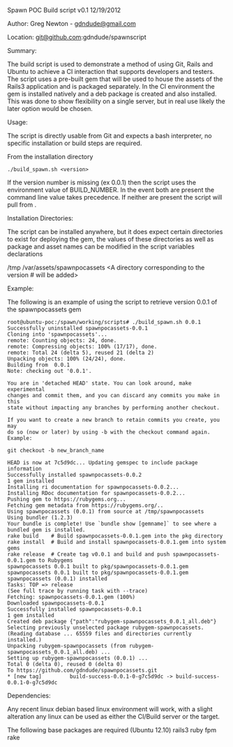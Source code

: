 Spawn POC Build script v0.1 12/19/2012

Author:
Greg Newton - gdndude@gmail.com

Location:
git@github.com:gdndude/spawnscript

Summary:

The build script is used to demonstrate a method of using Git, Rails and Ubuntu to achieve 
a CI interaction that supports developers and testers.  The script uses a pre-built gem that will be used
to house the assets of the Rails3 application and is packaged separately.  In the CI environment
the gem is installed natively and a deb package is created and also installed.  This was done to show flexibility 
on a single server, but in real use likely the later option would be chosen.

Usage:

The script is directly usable from Git and expects a bash interpreter, no specific installation or build steps are required.


From the installation directory

	./build_spawn.sh <version>
	
If the version number is missing (ex 0.0.1)  then the script uses the environment value of
BUILD_NUMBER.  In the event both are present the command line value takes precedence.  If neither 
are present the script will pull from <HEAD>.

Installation Directories:

The script can be installed anywhere, but it does expect certain directories to exist for deploying the gem, 
the values of these directories as well as package and asset names can be modified in the script variables declarations

/tmp  <Working area for git clone>
/var/assets/spawnpocassets <A directory corresponding to the version # will be added>



Example:

The following is an example of using the script to retrieve version 0.0.1 of the spawnpocassets gem

	root@ubuntu-poc:/spawn/working/scripts# ./build_spawn.sh 0.0.1
	Successfully uninstalled spawnpocassets-0.0.1
	Cloning into 'spawnpocassets'...
	remote: Counting objects: 24, done.
	remote: Compressing objects: 100% (17/17), done.
	remote: Total 24 (delta 5), reused 21 (delta 2)
	Unpacking objects: 100% (24/24), done.
 	Building from  0.0.1
	Note: checking out '0.0.1'.

	You are in 'detached HEAD' state. You can look around, make experimental
	changes and commit them, and you can discard any commits you make in this
	state without impacting any branches by performing another checkout.

	If you want to create a new branch to retain commits you create, you may
	do so (now or later) by using -b with the checkout command again. Example:

  	git checkout -b new_branch_name

	HEAD is now at 7c5d9dc... Updating gemspec to include package information
	Successfully installed spawnpocassets-0.0.2
	1 gem installed
	Installing ri documentation for spawnpocassets-0.0.2...
	Installing RDoc documentation for spawnpocassets-0.0.2...
	Pushing gem to https://rubygems.org...
	Fetching gem metadata from https://rubygems.org/..
	Using spawnpocassets (0.0.1) from source at /tmp/spawnpocassets 
	Using bundler (1.2.3) 
	Your bundle is complete! Use `bundle show [gemname]` to see where a bundled gem is installed.
	rake build    # Build spawnpocassets-0.0.1.gem into the pkg directory
	rake install  # Build and install spawnpocassets-0.0.1.gem into system gems
	rake release  # Create tag v0.0.1 and build and push spawnpocassets-0.0.1.gem to Rubygems
	spawnpocassets 0.0.1 built to pkg/spawnpocassets-0.0.1.gem
	spawnpocassets 0.0.1 built to pkg/spawnpocassets-0.0.1.gem
	spawnpocassets (0.0.1) installed
	Tasks: TOP => release
	(See full trace by running task with --trace)
	Fetching: spawnpocassets-0.0.1.gem (100%)
	Downloaded spawnpocassets-0.0.1
	Successfully installed spawnpocassets-0.0.1
	1 gem installed
	Created deb package {"path":"rubygem-spawnpocassets_0.0.1_all.deb"}
	Selecting previously unselected package rubygem-spawnpocassets.
	(Reading database ... 65559 files and directories currently installed.)
	Unpacking rubygem-spawnpocassets (from rubygem-spawnpocassets_0.0.1_all.deb) ...
	Setting up rubygem-spawnpocassets (0.0.1) ...
	Total 0 (delta 0), reused 0 (delta 0)
	To https://github.com/gdndude/spawnpocassets.git
 	* [new tag]         build-success-0.0.1-0-g7c5d9dc -> build-success-0.0.1-0-g7c5d9dc

Dependencies:

Any recent linux debian based linux environment will work, with a slight alteration any linux can be used 
as either the CI/Build server or the target.

The following base packages are required (Ubuntu 12.10)
	rails3
	ruby
	fpm
	rake
